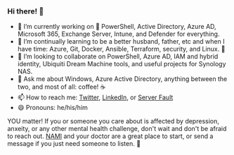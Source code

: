 ### Hi there! 👋

- 🔭 I’m currently working on :blue_heart: PowerShell, Active Directory, Azure AD, Microsoft 365, Exchange Server, Intune, and Defender for everything. 
- 🌱 I’m continually learning to be a better husband, father, etc and when I have time: Azure, Git, Docker, Ansible, Terraform, security, and Linux. :penguin:
- 👯 I’m looking to collaborate on PowerShell, Azure AD, IAM and hybrid identity, Ubiquiti Dream Machine tools, and useful projects for Synology NAS. 
- 💬 Ask me about Windows, Azure Active Directory, anything between the two, and most of all: coffee! :coffee:
- 📫 How to reach me: [Twitter](https://twitter.com/SamErde), [LinkedIn](https://www.linkedin.com/in/samerde/), or [Server Fault](https://serverfault.com/users/49571/sturdyerde) 
- 😄 Pronouns: he/his/him

YOU matter! If you or someone you care about is affected by depression, anxeity, or any other mental health challenge, don't wait and don't be afraid to reach out. [NAMI](https://www.nami.org/Your-Journey) and your doctor are a great place to start, or send a message if you just need someone to listen. :yellow_heart:
